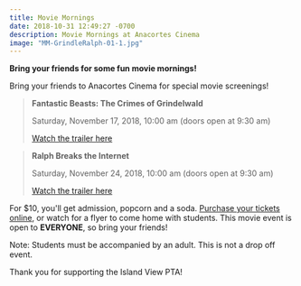 ```yaml
---
title: Movie Mornings
date: 2018-10-31 12:49:27 -0700
description: Movie Mornings at Anacortes Cinema
image: "MM-GrindleRalph-01-1.jpg"
---
```

**Bring your friends for some fun movie mornings!**

Bring your friends to Anacortes Cinema for special movie screenings!

> **Fantastic Beasts: The Crimes of Grindelwald**
>
> Saturday, November 17, 2018, 10:00 am (doors open at 9:30 am)
>
> [Watch the trailer here](https://www.youtube.com/watch?v=vvFybpmyB9E)

> **Ralph Breaks the Internet**
>
> Saturday, November 24, 2018, 10:00 am (doors open at 9:30 am)
>
> [Watch the trailer here](https://www.youtube.com/watch?v=lX71_Jcm4po)

For $10, you'll get admission, popcorn and a soda. [Purchase your tickets online](https://www.islandviewpta.org/movie), or watch for a flyer to come home with students. This movie event is open to **EVERYONE**, so bring your friends!

Note: Students must be accompanied by an adult. This is not a drop off event.

Thank you for supporting the Island View PTA!